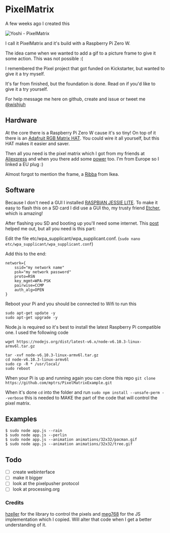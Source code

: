 # PixelMatrix
A few weeks ago I created this

![Yoshi - PixelMatrix](https://github.com/mptrs/PixelMatrixExample/raw/master/yoshi.gif)

I call it PixelMatrix and it's build with a Raspberry Pi Zero W.

The idea came when we wanted to add a gif to a picture frame to give it some action. This was not possible :(

I remembered the Pixel project that got funded on Kickstarter, but wanted to give it a try myself.

It's far from finished, but the foundation is done. Read on if you'd like to give it a try yourself.

For help message me here on github, create and issue or tweet me [@wishjuh](https://twitter.com/wishjuh)

## Hardware
At the core there is a Raspberry Pi Zero W cause it's so tiny! On top of it there is an [Adafruit RGB Matrix HAT](https://www.adafruit.com/product/2345). You could wire it all yourself, but this HAT makes it easier and saver.

Then all you need is the pixel matrix which I got from my friends at [Aliexpress](https://www.aliexpress.com/item/192X192mm-32X16-pixels-1-16-scan-3in1-SMD-RGB-full-color-p6-led-module-for-indoor/32731095336.html) and when you there add some [power](https://www.aliexpress.com/item/1PCS-5V4A-AC-100V-240V-Converter-Adapter-DC-5V-4A-4000mA-Power-Supply-EU-Plug-5/32729613841.html) too. I'm from Europe so I linked a EU plug :)

Almost forgot to mention the frame, a [Ribba](http://www.ikea.com/us/en/catalog/products/00078032/) from Ikea.

## Software
Because I don't need a GUI I installed [RASPBIAN JESSIE LITE](https://www.raspberrypi.org/downloads/raspbian/). To make it easy to flash this on a SD card I did use a GUI tho, my trusty friend [Etcher](https://etcher.io/), which is amazing!

After flashing you SD and booting up you'll need some internet. This [post](https://davidmaitland.me/2015/12/raspberry-pi-zero-headless-setup/) helped me out, but all you need is this part:

Edit the file etc/wpa_supplicant/wpa_supplicant.conf. 
(`sudo nano etc/wpa_supplicant/wpa_supplicant.conf`)

Add this to the end:

    network={ 
        ssid="my network name"
        psk="my network password"
        proto=RSN
        key_mgmt=WPA-PSK
        pairwise=CCMP
        auth_alg=OPEN
    }

Reboot your Pi and you should be connected to Wifi to run this

    sudo apt-get update -y
    sudo apt-get upgrade -y

Node.js is required so it's best to install the latest Raspberry Pi compatible one. I used the following code

    wget https://nodejs.org/dist/latest-v6.x/node-v6.10.3-linux-armv6l.tar.gz

    tar -xvf node-v6.10.3-linux-armv6l.tar.gz
    cd node-v6.10.3-linux-armv6l
    sudo cp -R * /usr/local/
    sudo reboot

When your Pi is up and running again you can clone this repo `git clone https://github.com/mptrs/PixelMatrixExample.git`

When it's done `cd` into the folder and run `sudo npm install --unsafe-perm --verbose` this is needed to MAKE the part of the code that will control the pixel matrix.

## Examples

    $ sudo node app.js --rain
    $ sudo node app.js --perlin
    $ sudo node app.js --animation animations/32x32/pacman.gif
    $ sudo node app.js --animation animations/32x32/tree.gif

## Todo

- [ ] create webinterface
- [ ] make it bigger
- [ ] look at the pixelpusher protocol
- [ ] look at processing.org

### Credits
[hzeller](https://github.com/hzeller/rpi-rgb-led-matrix) for the library to control the pixels and [meg768](https://github.com/meg768/hzeller-matrix-example) for the JS implementation which I copied. Will alter that code when I get a better understanding of it.